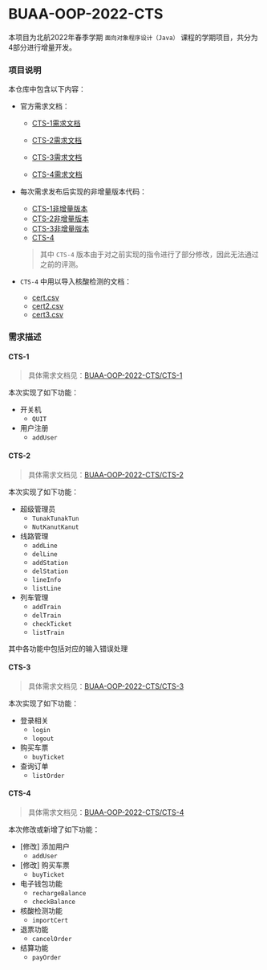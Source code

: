 # BUAA-OOP-2022-CTS

本项目为北航2022年春季学期 `面向对象程序设计（Java）` 课程的学期项目，共分为4部分进行增量开发。

### 项目说明

本仓库中包含以下内容：

- 官方需求文档：

  - [CTS-1需求文档](https://github.com/MaxLong2001/BUAA-OOP-2022-CTS/blob/main/CTS-1.md)

  - [CTS-2需求文档](https://github.com/MaxLong2001/BUAA-OOP-2022-CTS/blob/main/CTS-2.md)

  - [CTS-3需求文档](https://github.com/MaxLong2001/BUAA-OOP-2022-CTS/blob/main/CTS-3.md)

  - [CTS-4需求文档](https://github.com/MaxLong2001/BUAA-OOP-2022-CTS/blob/main/CTS-4.md)

- 每次需求发布后实现的非增量版本代码：

  - [CTS-1非增量版本](https://github.com/MaxLong2001/BUAA-OOP-2022-CTS/blob/main/CTS1-20373785-龙亿舟-202114.zip)
  - [CTS-2非增量版本](https://github.com/MaxLong2001/BUAA-OOP-2022-CTS/blob/main/CTS2-20373785-龙亿舟-202114.zip)
  - [CTS-3非增量版本](https://github.com/MaxLong2001/BUAA-OOP-2022-CTS/blob/main/CTS3-20373785-龙亿舟-202114.rar)
  - [CTS-4](https://github.com/MaxLong2001/BUAA-OOP-2022-CTS/blob/main/CTS4-20373785-龙亿舟-202114.rar)

  > 其中 `CTS-4` 版本由于对之前实现的指令进行了部分修改，因此无法通过之前的评测。

- `CTS-4` 中用以导入核酸检测的文档：

  - [cert.csv](https://github.com/MaxLong2001/BUAA-OOP-2022-CTS/blob/main/cert.csv)
  - [cert2.csv](https://github.com/MaxLong2001/BUAA-OOP-2022-CTS/blob/main/cert2.csv)
  - [cert3.csv](https://github.com/MaxLong2001/BUAA-OOP-2022-CTS/blob/main/cert3.csv)

### 需求描述

#### CTS-1

> 具体需求文档见：[BUAA-OOP-2022-CTS/CTS-1](https://github.com/MaxLong2001/BUAA-OOP-2022-CTS/blob/main/CTS-1.md)

本次实现了如下功能：

- 开关机
  - `QUIT`
- 用户注册
  - `addUser`

#### CTS-2

> 具体需求文档见：[BUAA-OOP-2022-CTS/CTS-2](https://github.com/MaxLong2001/BUAA-OOP-2022-CTS/blob/main/CTS-2.md)

本次实现了如下功能：

- 超级管理员
  - `TunakTunakTun`
  - `NutKanutKanut`
- 线路管理
  - `addLine`
  - `delLine`
  - `addStation`
  - `delStation`
  - `lineInfo`
  - `listLine`
- 列车管理
  - `addTrain`
  - `delTrain`
  - `checkTicket`
  - `listTrain`

其中各功能中包括对应的输入错误处理

#### CTS-3

> 具体需求文档见：[BUAA-OOP-2022-CTS/CTS-3](https://github.com/MaxLong2001/BUAA-OOP-2022-CTS/blob/main/CTS-3.md)

本次实现了如下功能：

- 登录相关
  - `login`
  - `logout`
- 购买车票
  - `buyTicket`
- 查询订单
  - `listOrder`

#### CTS-4

> 具体需求文档见：[BUAA-OOP-2022-CTS/CTS-4](https://github.com/MaxLong2001/BUAA-OOP-2022-CTS/blob/main/CTS-4.md)

本次修改或新增了如下功能：

- [修改] 添加用户
  - `addUser`
- [修改] 购买车票
  - `buyTicket`
- 电子钱包功能
  - `rechargeBalance`
  - `checkBalance`
- 核酸检测功能
  - `importCert`
- 退票功能
  - `cancelOrder`
- 结算功能
  - `payOrder`

